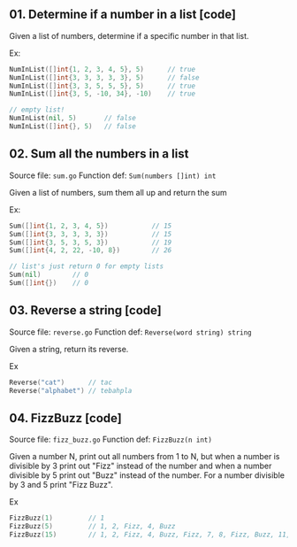 ## 01. Determine if a number in a list [code]

Given a list of numbers, determine if a specific number in that list.

Ex:
```go
NumInList([]int{1, 2, 3, 4, 5}, 5)      // true
NumInList([]int{3, 3, 3, 3, 3}, 5)      // false
NumInList([]int{3, 3, 5, 5, 5}, 5)      // true
NumInList([]int{3, 5, -10, 34}, -10)    // true

// empty list!
NumInList(nil, 5)       // false
NumInList([]int{}, 5)   // false
```

## 02. Sum all the numbers in a list

Source file: `sum.go`
Function def: `Sum(numbers []int) int`

Given a list of numbers, sum them all up and return the sum

Ex:

```go
Sum([]int{1, 2, 3, 4, 5})           // 15
Sum([]int{3, 3, 3, 3, 3})           // 15
Sum([]int{3, 5, 3, 5, 3})           // 19
Sum([]int{4, 2, 22, -10, 8})        // 26

// list's just return 0 for empty lists
Sum(nil)        // 0
Sum([]int{})    // 0
```

## 03. Reverse a string [code]

Source file: `reverse.go`
Function def: `Reverse(word string) string`

Given a string, return its reverse.

Ex

```go
Reverse("cat")      // tac
Reverse("alphabet") // tebahpla
```

## 04. FizzBuzz [code]

Source file: `fizz_buzz.go`
Function def: `FizzBuzz(n int)`

Given a number N, print out all numbers from 1 to N, but when a number is divisible by 3 print out "Fizz" instead of the number and when a number divisible by 5 print out 
"Buzz" instead of the number. For a number divisible by 3 and 5 print "Fizz Buzz".

Ex

```go
FizzBuzz(1)         // 1
FizzBuzz(5)         // 1, 2, Fizz, 4, Buzz
FizzBuzz(15)        // 1, 2, Fizz, 4, Buzz, Fizz, 7, 8, Fizz, Buzz, 11, Fizz, 13, 14, Fizz Buzz 
```